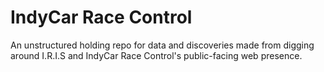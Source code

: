 # IndyCar Race Control

An unstructured holding repo for data and discoveries made from digging around I.R.I.S and IndyCar Race Control's public-facing web presence.
